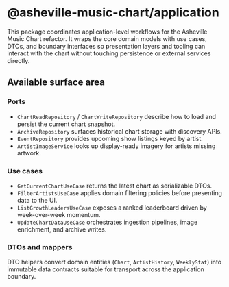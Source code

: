 # @asheville-music-chart/application

This package coordinates application-level workflows for the Asheville Music Chart refactor. It
wraps the core domain models with use cases, DTOs, and boundary interfaces so presentation layers
and tooling can interact with the chart without touching persistence or external services
directly.

## Available surface area

### Ports
- `ChartReadRepository` / `ChartWriteRepository` describe how to load and persist the current chart
  snapshot.
- `ArchiveRepository` surfaces historical chart storage with discovery APIs.
- `EventRepository` provides upcoming show listings keyed by artist.
- `ArtistImageService` looks up display-ready imagery for artists missing artwork.

### Use cases
- `GetCurrentChartUseCase` returns the latest chart as serializable DTOs.
- `FilterArtistsUseCase` applies domain filtering policies before presenting data to the UI.
- `ListGrowthLeadersUseCase` exposes a ranked leaderboard driven by week-over-week momentum.
- `UpdateChartDataUseCase` orchestrates ingestion pipelines, image enrichment, and archive writes.

### DTOs and mappers
DTO helpers convert domain entities (`Chart`, `ArtistHistory`, `WeeklyStat`) into immutable data
contracts suitable for transport across the application boundary.
